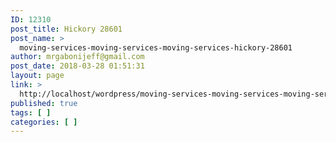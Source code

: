 ```yaml
---
ID: 12310
post_title: Hickory 28601
post_name: >
  moving-services-moving-services-moving-services-hickory-28601
author: mrgabonijeff@gmail.com
post_date: 2018-03-28 01:51:31
layout: page
link: >
  http://localhost/wordpress/moving-services-moving-services-moving-services-hickory-28601/
published: true
tags: [ ]
categories: [ ]
---
```

